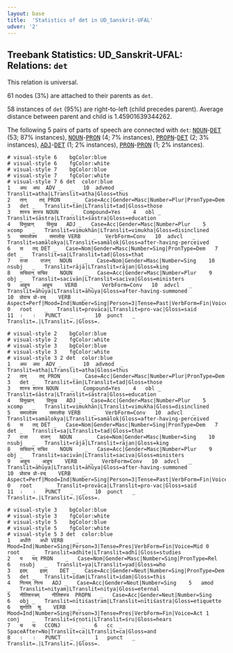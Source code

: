 ```yaml
---
layout: base
title:  'Statistics of det in UD_Sanskrit-UFAL'
udver: '2'
---
```


## Treebank Statistics: UD_Sanskrit-UFAL: Relations: `det`

This relation is universal.

61 nodes (3%) are attached to their parents as `det`.

58 instances of `det` (95%) are right-to-left (child precedes parent).
Average distance between parent and child is 1.45901639344262.

The following 5 pairs of parts of speech are connected with `det`: <tt><a href="sa_ufal-pos-NOUN.html">NOUN</a></tt>-<tt><a href="sa_ufal-pos-DET.html">DET</a></tt> (53; 87% instances), <tt><a href="sa_ufal-pos-NOUN.html">NOUN</a></tt>-<tt><a href="sa_ufal-pos-PRON.html">PRON</a></tt> (4; 7% instances), <tt><a href="sa_ufal-pos-PROPN.html">PROPN</a></tt>-<tt><a href="sa_ufal-pos-DET.html">DET</a></tt> (2; 3% instances), <tt><a href="sa_ufal-pos-ADJ.html">ADJ</a></tt>-<tt><a href="sa_ufal-pos-DET.html">DET</a></tt> (1; 2% instances), <tt><a href="sa_ufal-pos-PRON.html">PRON</a></tt>-<tt><a href="sa_ufal-pos-PRON.html">PRON</a></tt> (1; 2% instances).


~~~ conllu
# visual-style 6	bgColor:blue
# visual-style 6	fgColor:white
# visual-style 7	bgColor:blue
# visual-style 7	fgColor:white
# visual-style 7 6 det	color:blue
1	अथ	अथ	ADV	_	_	10	advmod	_	Translit=atha|LTranslit=atha|Gloss=thus
2	तान्	तद्	PRON	_	Case=Acc|Gender=Masc|Number=Plur|PronType=Dem	3	det	_	Translit=tān|LTranslit=tad|Gloss=those
3	शास्त्र	शास्त्र	NOUN	_	Compound=Yes	4	obl	_	Translit=śāstra|LTranslit=śāstra|Gloss=education
4	विमुखान्	विमुख	ADJ	_	Case=Acc|Gender=Masc|Number=Plur	5	xcomp	_	Translit=vimukhān|LTranslit=vimukha|Gloss=disinclined
5	समालोक्य	समालोक्	VERB	_	VerbForm=Conv	10	advcl	_	Translit=samālokya|LTranslit=samālok|Gloss=after-having-perceived
6	स	तद्	DET	_	Case=Nom|Gender=Masc|Number=Sing|PronType=Dem	7	det	_	Translit=sa|LTranslit=tad|Gloss=that
7	राजा	राजन्	NOUN	_	Case=Nom|Gender=Masc|Number=Sing	10	nsubj	_	Translit=rājā|LTranslit=rājan|Gloss=king
8	सचिवान्	सचिव	NOUN	_	Case=Acc|Gender=Masc|Number=Plur	9	obj	_	Translit=sacivān|LTranslit=saciva|Gloss=ministers
9	आहूय	आहूय	VERB	_	VerbForm=Conv	10	advcl	_	Translit=āhūya|LTranslit=āhūya|Gloss=after-having-summoned
10	प्रोवाच	प्रो-वच्	VERB	_	Aspect=Perf|Mood=Ind|Number=Sing|Person=3|Tense=Past|VerbForm=Fin|Voice=Act	0	root	_	Translit=provāca|LTranslit=pro-vac|Gloss=said
11	।	।	PUNCT	_	_	10	punct	_	Translit=.|LTranslit=.|Gloss=.

~~~


~~~ conllu
# visual-style 2	bgColor:blue
# visual-style 2	fgColor:white
# visual-style 3	bgColor:blue
# visual-style 3	fgColor:white
# visual-style 3 2 det	color:blue
1	अथ	अथ	ADV	_	_	10	advmod	_	Translit=atha|LTranslit=atha|Gloss=thus
2	तान्	तद्	PRON	_	Case=Acc|Gender=Masc|Number=Plur|PronType=Dem	3	det	_	Translit=tān|LTranslit=tad|Gloss=those
3	शास्त्र	शास्त्र	NOUN	_	Compound=Yes	4	obl	_	Translit=śāstra|LTranslit=śāstra|Gloss=education
4	विमुखान्	विमुख	ADJ	_	Case=Acc|Gender=Masc|Number=Plur	5	xcomp	_	Translit=vimukhān|LTranslit=vimukha|Gloss=disinclined
5	समालोक्य	समालोक्	VERB	_	VerbForm=Conv	10	advcl	_	Translit=samālokya|LTranslit=samālok|Gloss=after-having-perceived
6	स	तद्	DET	_	Case=Nom|Gender=Masc|Number=Sing|PronType=Dem	7	det	_	Translit=sa|LTranslit=tad|Gloss=that
7	राजा	राजन्	NOUN	_	Case=Nom|Gender=Masc|Number=Sing	10	nsubj	_	Translit=rājā|LTranslit=rājan|Gloss=king
8	सचिवान्	सचिव	NOUN	_	Case=Acc|Gender=Masc|Number=Plur	9	obj	_	Translit=sacivān|LTranslit=saciva|Gloss=ministers
9	आहूय	आहूय	VERB	_	VerbForm=Conv	10	advcl	_	Translit=āhūya|LTranslit=āhūya|Gloss=after-having-summoned
10	प्रोवाच	प्रो-वच्	VERB	_	Aspect=Perf|Mood=Ind|Number=Sing|Person=3|Tense=Past|VerbForm=Fin|Voice=Act	0	root	_	Translit=provāca|LTranslit=pro-vac|Gloss=said
11	।	।	PUNCT	_	_	10	punct	_	Translit=.|LTranslit=.|Gloss=.

~~~


~~~ conllu
# visual-style 3	bgColor:blue
# visual-style 3	fgColor:white
# visual-style 5	bgColor:blue
# visual-style 5	fgColor:white
# visual-style 5 3 det	color:blue
1	अधीते	अधी	VERB	_	Mood=Ind|Number=Sing|Person=3|Tense=Pres|VerbForm=Fin|Voice=Mid	0	root	_	Translit=adhīte|LTranslit=adhī|Gloss=studies
2	य	यद्	PRON	_	Case=Nom|Gender=Masc|Number=Sing|PronType=Rel	6	nsubj	_	Translit=ya|LTranslit=yad|Gloss=who
3	इदम्	इदम्	DET	_	Case=Acc|Gender=Neut|Number=Sing|PronType=Dem	5	det	_	Translit=idam|LTranslit=idam|Gloss=this
4	नित्यम्	नित्य	ADJ	_	Case=Acc|Gender=Neut|Number=Sing	5	amod	_	Translit=nityam|LTranslit=nitya|Gloss=eternal
5	नीतिशस्त्रम्	नीतिशस्त्र	PROPN	_	Case=Acc|Gender=Neut|Number=Sing	6	obj	_	Translit=nītiśastram|LTranslit=nītiśastra|Gloss=etiquette
6	शृणोति	श्रु	VERB	_	Mood=Ind|Number=Sing|Person=3|Tense=Pres|VerbForm=Fin|Voice=Act	1	conj	_	Translit=śr̥ṇoti|LTranslit=śru|Gloss=hears
7	च	च	CCONJ	_	_	6	cc	_	SpaceAfter=No|Translit=ca|LTranslit=ca|Gloss=and
8	।	।	PUNCT	_	_	1	punct	_	Translit=.|LTranslit=.|Gloss=.

~~~


